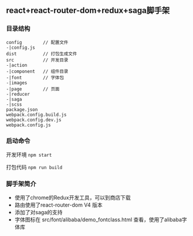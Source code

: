 ## react+react-router-dom+redux+saga脚手架

### 目录结构
```
config        // 配置文件
-|config.js
dist          // 打包生成文件
src           // 开发目录
-|action
-|component   // 组件目录
-|font        // 字体包
-|images
-|page        // 页面
-|reducer
-|saga
-|scss
package.json
webpack.config.build.js
webpack.config.dev.js
webpack.config.js
```

### 启动命令
开发环境 ```npm start```

打包代码 ```npm run build```

### 脚手架简介
- 使用了chrome的Redux开发工具，可以到商店下载
- 路由使用了react-router-dom V4 版本
- 添加了对saga的支持
- 字体图标在 src/font/alibaba/demo_fontclass.html 查看，使用了alibaba字体库